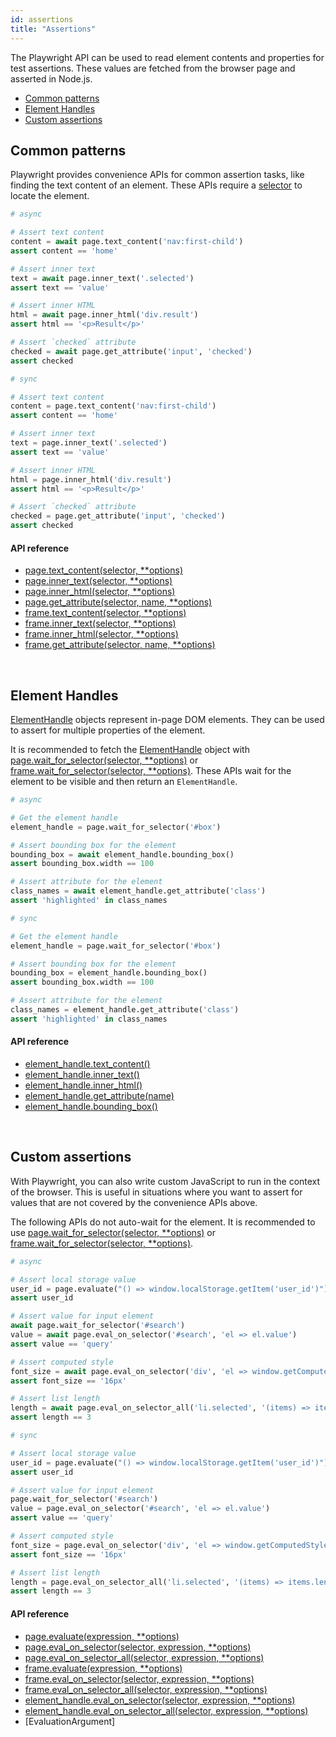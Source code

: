 ```yaml
---
id: assertions
title: "Assertions"
---
```


The Playwright API can be used to read element contents and properties for test assertions. These values are fetched from the browser page and asserted in Node.js.

- [Common patterns](#common-patterns)
- [Element Handles](#element-handles)
- [Custom assertions](#custom-assertions)

## Common patterns

Playwright provides convenience APIs for common assertion tasks, like finding the text content of an element. These APIs require a [selector](./selectors.md) to locate the element.

```python
# async

# Assert text content
content = await page.text_content('nav:first-child')
assert content == 'home'

# Assert inner text
text = await page.inner_text('.selected')
assert text == 'value'

# Assert inner HTML
html = await page.inner_html('div.result')
assert html == '<p>Result</p>'

# Assert `checked` attribute
checked = await page.get_attribute('input', 'checked')
assert checked
```

```python
# sync

# Assert text content
content = page.text_content('nav:first-child')
assert content == 'home'

# Assert inner text
text = page.inner_text('.selected')
assert text == 'value'

# Assert inner HTML
html = page.inner_html('div.result')
assert html == '<p>Result</p>'

# Assert `checked` attribute
checked = page.get_attribute('input', 'checked')
assert checked
```

#### API reference
- [page.text_content(selector, **options)](./api/class-page.md#pagetextcontentselector-options)
- [page.inner_text(selector, **options)](./api/class-page.md#pageinnertextselector-options)
- [page.inner_html(selector, **options)](./api/class-page.md#pageinnerhtmlselector-options)
- [page.get_attribute(selector, name, **options)](./api/class-page.md#pagegetattributeselector-name-options)
- [frame.text_content(selector, **options)](./api/class-frame.md#frametextcontentselector-options)
- [frame.inner_text(selector, **options)](./api/class-frame.md#frameinnertextselector-options)
- [frame.inner_html(selector, **options)](./api/class-frame.md#frameinnerhtmlselector-options)
- [frame.get_attribute(selector, name, **options)](./api/class-frame.md#framegetattributeselector-name-options)

<br/>

## Element Handles

[ElementHandle] objects represent in-page DOM elements. They can be used to assert for multiple properties of the element.

It is recommended to fetch the [ElementHandle] object with [page.wait_for_selector(selector, **options)](./api/class-page.md#pagewaitforselectorselector-options) or [frame.wait_for_selector(selector, **options)](./api/class-frame.md#framewaitforselectorselector-options). These APIs wait for the element to be visible and then return an `ElementHandle`.

```python
# async

# Get the element handle
element_handle = page.wait_for_selector('#box')

# Assert bounding box for the element
bounding_box = await element_handle.bounding_box()
assert bounding_box.width == 100

# Assert attribute for the element
class_names = await element_handle.get_attribute('class')
assert 'highlighted' in class_names
```

```python
# sync

# Get the element handle
element_handle = page.wait_for_selector('#box')

# Assert bounding box for the element
bounding_box = element_handle.bounding_box()
assert bounding_box.width == 100

# Assert attribute for the element
class_names = element_handle.get_attribute('class')
assert 'highlighted' in class_names
```

#### API reference
- [element_handle.text_content()](./api/class-elementhandle.md#elementhandletextcontent)
- [element_handle.inner_text()](./api/class-elementhandle.md#elementhandleinnertext)
- [element_handle.inner_html()](./api/class-elementhandle.md#elementhandleinnerhtml)
- [element_handle.get_attribute(name)](./api/class-elementhandle.md#elementhandlegetattributename)
- [element_handle.bounding_box()](./api/class-elementhandle.md#elementhandleboundingbox)

<br/>

## Custom assertions

With Playwright, you can also write custom JavaScript to run in the context of the browser. This is useful in situations where you want to assert for values that are not covered by the convenience APIs above.

The following APIs do not auto-wait for the element. It is recommended to use [page.wait_for_selector(selector, **options)](./api/class-page.md#pagewaitforselectorselector-options) or [frame.wait_for_selector(selector, **options)](./api/class-frame.md#framewaitforselectorselector-options).

```python
# async

# Assert local storage value
user_id = page.evaluate("() => window.localStorage.getItem('user_id')")
assert user_id

# Assert value for input element
await page.wait_for_selector('#search')
value = await page.eval_on_selector('#search', 'el => el.value')
assert value == 'query'

# Assert computed style
font_size = await page.eval_on_selector('div', 'el => window.getComputedStyle(el).fontSize')
assert font_size == '16px'

# Assert list length
length = await page.eval_on_selector_all('li.selected', '(items) => items.length')
assert length == 3
```

```python
# sync

# Assert local storage value
user_id = page.evaluate("() => window.localStorage.getItem('user_id')")
assert user_id

# Assert value for input element
page.wait_for_selector('#search')
value = page.eval_on_selector('#search', 'el => el.value')
assert value == 'query'

# Assert computed style
font_size = page.eval_on_selector('div', 'el => window.getComputedStyle(el).fontSize')
assert font_size == '16px'

# Assert list length
length = page.eval_on_selector_all('li.selected', '(items) => items.length')
assert length == 3
```

#### API reference
- [page.evaluate(expression, **options)](./api/class-page.md#pageevaluateexpression-options)
- [page.eval_on_selector(selector, expression, **options)](./api/class-page.md#pageevalonselectorselector-expression-options)
- [page.eval_on_selector_all(selector, expression, **options)](./api/class-page.md#pageevalonselectorallselector-expression-options)
- [frame.evaluate(expression, **options)](./api/class-frame.md#frameevaluateexpression-options)
- [frame.eval_on_selector(selector, expression, **options)](./api/class-frame.md#frameevalonselectorselector-expression-options)
- [frame.eval_on_selector_all(selector, expression, **options)](./api/class-frame.md#frameevalonselectorallselector-expression-options)
- [element_handle.eval_on_selector(selector, expression, **options)](./api/class-elementhandle.md#elementhandleevalonselectorselector-expression-options)
- [element_handle.eval_on_selector_all(selector, expression, **options)](./api/class-elementhandle.md#elementhandleevalonselectorallselector-expression-options)
- [EvaluationArgument]

[Accessibility]: ./api/class-accessibility.md "Accessibility"
[Browser]: ./api/class-browser.md "Browser"
[BrowserContext]: ./api/class-browsercontext.md "BrowserContext"
[BrowserType]: ./api/class-browsertype.md "BrowserType"
[CDPSession]: ./api/class-cdpsession.md "CDPSession"
[ChromiumBrowserContext]: ./api/class-chromiumbrowsercontext.md "ChromiumBrowserContext"
[ConsoleMessage]: ./api/class-consolemessage.md "ConsoleMessage"
[Dialog]: ./api/class-dialog.md "Dialog"
[Download]: ./api/class-download.md "Download"
[ElementHandle]: ./api/class-elementhandle.md "ElementHandle"
[FileChooser]: ./api/class-filechooser.md "FileChooser"
[Frame]: ./api/class-frame.md "Frame"
[JSHandle]: ./api/class-jshandle.md "JSHandle"
[Keyboard]: ./api/class-keyboard.md "Keyboard"
[Mouse]: ./api/class-mouse.md "Mouse"
[Page]: ./api/class-page.md "Page"
[Playwright]: ./api/class-playwright.md "Playwright"
[Request]: ./api/class-request.md "Request"
[Response]: ./api/class-response.md "Response"
[Route]: ./api/class-route.md "Route"
[Selectors]: ./api/class-selectors.md "Selectors"
[TimeoutError]: ./api/class-timeouterror.md "TimeoutError"
[Touchscreen]: ./api/class-touchscreen.md "Touchscreen"
[Video]: ./api/class-video.md "Video"
[WebSocket]: ./api/class-websocket.md "WebSocket"
[Worker]: ./api/class-worker.md "Worker"
[Element]: https://developer.mozilla.org/en-US/docs/Web/API/element "Element"
[Evaluation Argument]: ./core-concepts.md#evaluationargument "Evaluation Argument"
[Promise]: https://developer.mozilla.org/en-US/docs/Web/JavaScript/Reference/Global_Objects/Promise "Promise"
[iterator]: https://developer.mozilla.org/en-US/docs/Web/JavaScript/Reference/Iteration_protocols "Iterator"
[origin]: https://developer.mozilla.org/en-US/docs/Glossary/Origin "Origin"
[selector]: https://developer.mozilla.org/en-US/docs/Web/CSS/CSS_Selectors "selector"
[Serializable]: https://developer.mozilla.org/en-US/docs/Web/JavaScript/Reference/Global_Objects/JSON/stringify#Description "Serializable"
[UIEvent.detail]: https://developer.mozilla.org/en-US/docs/Web/API/UIEvent/detail "UIEvent.detail"
[UnixTime]: https://en.wikipedia.org/wiki/Unix_time "Unix Time"
[xpath]: https://developer.mozilla.org/en-US/docs/Web/XPath "xpath"

[Any]: https://docs.python.org/3/library/typing.html#typing.Any "Any"
[bool]: https://docs.python.org/3/library/stdtypes.html "bool"
[Callable]: https://docs.python.org/3/library/typing.html#typing.Callable "Callable"
[EventContextManager]: https://docs.python.org/3/reference/datamodel.html#context-managers "Event context manager"
[Dict]: https://docs.python.org/3/library/typing.html#typing.Dict "Dict"
[float]: https://docs.python.org/3/library/stdtypes.html#numeric-types-int-float-complex "float"
[int]: https://docs.python.org/3/library/stdtypes.html#numeric-types-int-float-complex "int"
[List]: https://docs.python.org/3/library/typing.html#typing.List "List"
[NoneType]: https://docs.python.org/3/library/constants.html#None "None"
[pathlib.Path]: https://realpython.com/python-pathlib/ "pathlib.Path"
[str]: https://docs.python.org/3/library/stdtypes.html#text-sequence-type-str "str"
[Union]: https://docs.python.org/3/library/typing.html#typing.Union "Union"